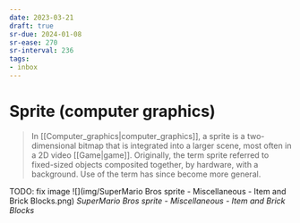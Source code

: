 ```yaml
---
date: 2023-03-21
draft: true
sr-due: 2024-01-08
sr-ease: 270
sr-interval: 236
tags:
- inbox
---
```


# Sprite (computer graphics)

> In [[Computer_graphics|computer_graphics]], a sprite is a two-dimensional
> bitmap that is integrated into a larger scene, most often in a 2D video
> [[Game|game]]. Originally, the term sprite referred to fixed-sized objects
> composited together, by hardware, with a background. Use of the term has since
> become more general.

TODO: fix image
![](img/SuperMario Bros sprite - Miscellaneous - Item and Brick Blocks.png)
_SuperMario Bros sprite - Miscellaneous - Item and Brick Blocks_